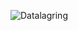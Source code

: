 ![Datalagring](https://github.com/emil-vettainen/DatalagringSQLServer/assets/143416173/734df290-e349-41fa-8fce-81c9ad9c1bd5)
